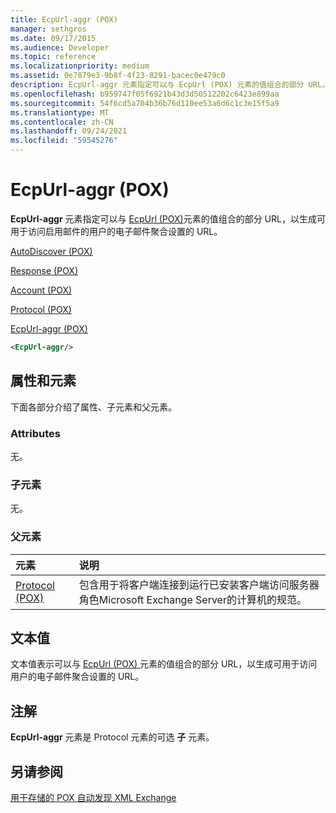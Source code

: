 ```yaml
---
title: EcpUrl-aggr (POX)
manager: sethgros
ms.date: 09/17/2015
ms.audience: Developer
ms.topic: reference
ms.localizationpriority: medium
ms.assetid: 0e7879e3-9b8f-4f23-8291-bacec0e479c0
description: EcpUrl-aggr 元素指定可以与 EcpUrl (POX) 元素的值组合的部分 URL，以生成可用于访问启用邮件的用户的电子邮件聚合设置的 URL。
ms.openlocfilehash: b959747f05f6921b43d3d50512202c6423e899aa
ms.sourcegitcommit: 54f6cd5a704b36b76d110ee53a6d6c1c3e15f5a9
ms.translationtype: MT
ms.contentlocale: zh-CN
ms.lasthandoff: 09/24/2021
ms.locfileid: "59545276"
---
```

# <a name="ecpurl-aggr-pox"></a>EcpUrl-aggr (POX)

**EcpUrl-aggr** 元素指定可以与 [EcpUrl (POX)](ecpurl-pox.md)元素的值组合的部分 URL，以生成可用于访问启用邮件的用户的电子邮件聚合设置的 URL。 
  
[AutoDiscover (POX)](autodiscover-pox.md)
  
[Response (POX)](response-pox.md)
  
[Account (POX)](account-pox.md)
  
[Protocol (POX)](protocol-pox.md)
  
[EcpUrl-aggr (POX)](ecpurl-aggr-pox.md)
  
```XML
<EcpUrl-aggr/>
```

## <a name="attributes-and-elements"></a>属性和元素

下面各部分介绍了属性、子元素和父元素。
  
### <a name="attributes"></a>Attributes

无。
  
### <a name="child-elements"></a>子元素

无。
  
### <a name="parent-elements"></a>父元素

|**元素**|**说明**|
|:-----|:-----|
|[Protocol (POX)](protocol-pox.md) <br/> |包含用于将客户端连接到运行已安装客户端访问服务器角色Microsoft Exchange Server的计算机的规范。  <br/> |
   
## <a name="text-value"></a>文本值

文本值表示可以与 [EcpUrl (POX) ](ecpurl-pox.md) 元素的值组合的部分 URL，以生成可用于访问用户的电子邮件聚合设置的 URL。 
  
## <a name="remarks"></a>注解

**EcpUrl-aggr** 元素是 Protocol 元素的可选 **子** 元素。 
  
## <a name="see-also"></a>另请参阅



[用于存储的 POX 自动发现 XML Exchange](pox-autodiscover-xml-elements-for-exchange.md)

